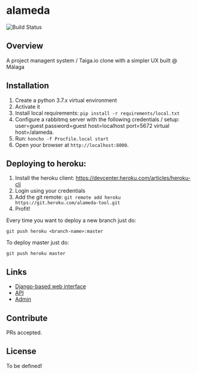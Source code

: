 # alameda

![Build Status](https://travis-ci.com/matagus/alameda.svg)

## Overview

A project managent system / Taiga.io clone with a simpler UX built @ Málaga

## Installation

1. Create a python 3.7.x virtual environment
2. Activate it
3. Install local requirements: `pip install -r requirements/local.txt`
4. Configure a rabbitmq server with the following credentials / setup: user=guest password=guest host=localhost port=5672 virtual host=/alameda.
5. Run: `honcho -f Procfile.local start`
7. Open your browser at `http://localhost:8000`.

## Deploying to heroku:

1. Install the heroku client: https://devcenter.heroku.com/articles/heroku-cli
2. Login using your credentials
3. Add the git remote: `git remote add heroku https://git.heroku.com/alameda-tool.git`
4. Profit!

Every time you want to deploy a new branch just do:

    git push heroku <branch-name>:master

To deploy master just do:

    git push heroku master

## Links

 * [Django-based web interface](https://alameda.dev/)
 * [API](https://alameda.dev/api/v1/)
 * [Admin](https://alameda.dev/admin/)


## Contribute

PRs accepted.

## License

To be defined!
